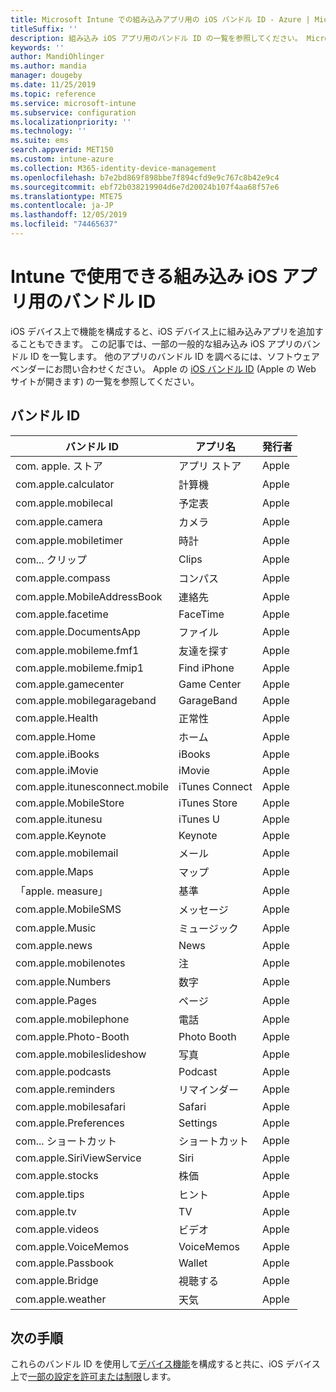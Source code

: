 ```yaml
---
title: Microsoft Intune での組み込みアプリ用の iOS バンドル ID - Azure | Microsoft Docs
titleSuffix: ''
description: 組み込み iOS アプリ用のバンドル ID の一覧を参照してください。 Microsoft Intune で、これらのバンドル ID を使用してデバイス構成プロファイルおよびポリシー内でアプリを許可します。
keywords: ''
author: MandiOhlinger
ms.author: mandia
manager: dougeby
ms.date: 11/25/2019
ms.topic: reference
ms.service: microsoft-intune
ms.subservice: configuration
ms.localizationpriority: ''
ms.technology: ''
ms.suite: ems
search.appverid: MET150
ms.custom: intune-azure
ms.collection: M365-identity-device-management
ms.openlocfilehash: b7e2bd869f898bbe7f894cfd9e9c767c8b42e9c4
ms.sourcegitcommit: ebf72b038219904d6e7d20024b107f4aa68f57e6
ms.translationtype: MTE75
ms.contentlocale: ja-JP
ms.lasthandoff: 12/05/2019
ms.locfileid: "74465637"
---
```

# <a name="bundle-ids-for-built-in-ios-apps-you-can-use-in-intune"></a>Intune で使用できる組み込み iOS アプリ用のバンドル ID

iOS デバイス上で機能を構成すると、iOS デバイス上に組み込みアプリを追加することもできます。 この記事では、一部の一般的な組み込み iOS アプリのバンドル ID を一覧します。 他のアプリのバンドル ID を調べるには、ソフトウェア ベンダーにお問い合わせください。 Apple の [iOS バンドル ID](https://support.apple.com/guide/mdm/ios-bundle-ids-mdm90f60c1ce/web) (Apple の Web サイトが開きます) の一覧を参照してください。

## <a name="bundle-ids"></a>バンドル ID

| バンドル ID                   | アプリ名     | 発行者 |
|-----------------------------|--------------|-----------|
| com. apple. ストア             | アプリ ストア    | Apple     |
| com.apple.calculator        | 計算機   | Apple     |
| com.apple.mobilecal         | 予定表     | Apple     |
| com.apple.camera            | カメラ       | Apple     |
| com.apple.mobiletimer       | 時計        | Apple     |
| com... クリップ             | Clips        | Apple     |
| com.apple.compass           | コンパス      | Apple     |
| com.apple.MobileAddressBook | 連絡先     | Apple     |
| com.apple.facetime          | FaceTime     | Apple     |
| com.apple.DocumentsApp      | ファイル        | Apple     |
| com.apple.mobileme.fmf1     | 友達を探す | Apple     |
| com.apple.mobileme.fmip1    | Find iPhone  | Apple     |
| com.apple.gamecenter        | Game Center  | Apple     |
| com.apple.mobilegarageband  | GarageBand   | Apple     |
| com.apple.Health            | 正常性       | Apple     |
| com.apple.Home              | ホーム         | Apple     |
| com.apple.iBooks            | iBooks       | Apple     |
| com.apple.iMovie            | iMovie       | Apple     |
| com.apple.itunesconnect.mobile | iTunes Connect | Apple |
| com.apple.MobileStore       | iTunes Store | Apple     |
| com.apple.itunesu           | iTunes U     | Apple     |
| com.apple.Keynote           | Keynote      | Apple     |
| com.apple.mobilemail        | メール         | Apple     |
| com.apple.Maps              | マップ         | Apple     |
| 「apple. measure」           | 基準      | Apple     |
| com.apple.MobileSMS         | メッセージ     | Apple     |
| com.apple.Music             | ミュージック        | Apple     |
| com.apple.news              | News         | Apple     |
| com.apple.mobilenotes       | 注        | Apple     |
| com.apple.Numbers           | 数字      | Apple     |
| com.apple.Pages             | ページ        | Apple     |
| com.apple.mobilephone       | 電話        | Apple     |
| com.apple.Photo-Booth       | Photo Booth  | Apple     |
| com.apple.mobileslideshow   | 写真       | Apple     |
| com.apple.podcasts          | Podcast     | Apple     |
| com.apple.reminders         | リマインダー    | Apple     |
| com.apple.mobilesafari      | Safari       | Apple     |
| com.apple.Preferences       | Settings     | Apple     |
| com... ショートカット         | ショートカット    | Apple     |
| com.apple.SiriViewService   | Siri         | Apple     |
| com.apple.stocks            | 株価       | Apple     |
| com.apple.tips              | ヒント         | Apple     |
| com.apple.tv                | TV           | Apple     |
| com.apple.videos            | ビデオ       | Apple     |
| com.apple.VoiceMemos        | VoiceMemos   | Apple     |
| com.apple.Passbook          | Wallet       | Apple     |
| com.apple.Bridge            | 視聴する        | Apple     |
| com.apple.weather           | 天気      | Apple     |      

## <a name="next-steps"></a>次の手順

これらのバンドル ID を使用して[デバイス機能](ios-device-features-settings.md)を構成すると共に、iOS デバイス上で[一部の設定を許可または制限](device-restrictions-ios.md)します。
